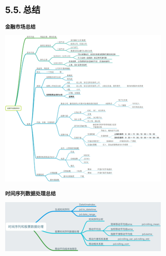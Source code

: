 # 5.5. 总结

### 金融市场总结

![金融市场基础知识总结](../images/金融市场基础知识总结.png)

### 时间序列数据处理总结

![时间序列数据处理总结](../images/时间序列数据处理总结.png)